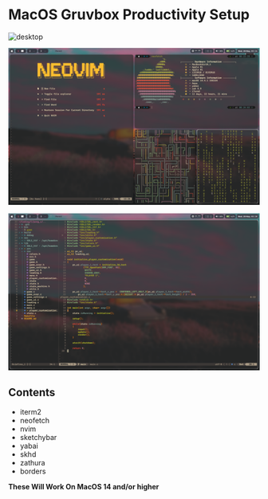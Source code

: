 # MacOS Gruvbox Productivity Setup

![desktop](screenshots/screen1.png)

![desktop](screenshots/screen3.png)

![desktop](screenshots/screen2.png)

## Contents

- iterm2
- neofetch
- nvim
- sketchybar
- yabai
- skhd
- zathura
- borders

**These Will Work On MacOS 14 and/or higher**

